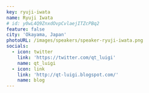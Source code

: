 ```yaml
---
key: ryuji-iwata
name: Ryuji Iwata
# id: y0wL4Q9ZnxdOvpCvlaejITZcPBq2
feature: false
city: 'Okayama, Japan'
photoURL: /images/speakers/speaker-ryuji-iwata.png
socials:
  - icon: twitter
    link: 'https://twitter.com/qt_luigi'
    name: qt_luigi
  - icon: link
    link: 'http://qt-luigi.blogspot.com/'
    name: blog
---
```

